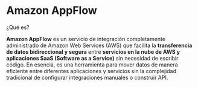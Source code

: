 # Amazon AppFlow

¿Qué es?

**Amazon AppFlow** es un servicio de integración completamente administrado de Amazon Web Services (AWS) que facilita la **transferencia de datos bidireccional y segura** entre **servicios en la nube de AWS y aplicaciones SaaS (Software as a Service)** sin necesidad de escribir código. En esencia, es una herramienta para mover datos de manera eficiente entre diferentes aplicaciones y servicios sin la complejidad tradicional de configurar integraciones manuales o construir API.